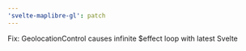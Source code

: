 ```yaml
---
'svelte-maplibre-gl': patch
---
```


Fix: GeolocationControl causes infinite $effect loop with latest Svelte
